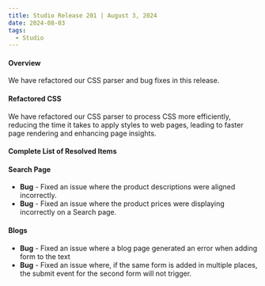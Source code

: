 ```yaml
---
title: Studio Release 201 | August 3, 2024
date: 2024-08-03
tags:
  - Studio
---
```


#### Overview

We have refactored our CSS parser and bug fixes in this release.

#### Refactored CSS

We have refactored our CSS parser to process CSS more efficiently, reducing the time it takes to apply styles to web pages, leading to faster page rendering and enhancing page insights. 


#### Complete List of Resolved Items

#### Search Page

* **Bug** - Fixed an issue where the product descriptions were aligned incorrectly. 
* **Bug** - Fixed an issue where the product prices were displaying incorrectly on a Search page.

#### Blogs

* **Bug** - Fixed an issue where a blog page generated an error when adding form to the text
* **Bug** - Fixed an issue where, if the same form is added in multiple places, the submit event for the second form will not trigger.



